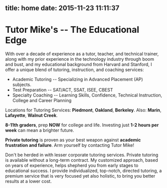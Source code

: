 title: home
date: 2015-11-23 11:11:37
---
# Tutor Mike's -- The Educational Edge


<div class="gfyitem" width="50%" data-id="BossyFlickeringBat"></div>


With over a decade of experience as a tutor, teacher, and technical trainer, along with my prior experience in the technology industry through boom and bust, and my educational background from Harvard and Stanford, I offer a unique blend of tutoring, instruction, and coaching services: 
* Academic Tutoring -- Specializing in Advanced Placement (AP) subjects.
* Test Preparation -- SAT/ACT, SSAT, ISEE, CBEST
* Specialty Coaching -- Learning Skills, Confidence, Technical Instruction, College and Career Planning

Locations for Tutoring Services: **Piedmont**, **Oakland**, **Berkeley**. Also: **Marin**, **Lafayette**, **Walnut Creek**.

**8-11th graders**, prep **NOW** for college and life. Investing just **1-2 hours per week** can mean a brighter future.

**Private tutoring** is proven as your best weapon against **academic frustration and failure**. Arm yourself by contacting Tutor Mike!

Don't be herded in with lesser corporate tutoring services. Private tutoring is available without a long-term contract. My customized approach, based on years of experience, helps shepherd you from early stages to educational success. I provide individualized, top-notch, directed tutoring, a premium service that is very focused yet also holistic, to bring you better results at a lower cost. 

